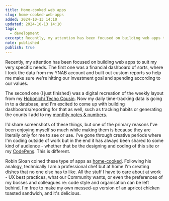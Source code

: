```yaml
---
title: Home-cooked web apps
slug: home-cooked-web-apps
added: 2024-10-13 14:10
updated: 2024-10-13 14:10
tags:
  - development
excerpt: Recently, my attention has been focused on building web apps to suit my very specific needs.
note: published
publish: true
---
```

Recently, my attention has been focused on building web apps to suit my very specific needs. The first one was a financial dashboard of sorts, where I took the data from my YNAB account and built out custom reports so help me make sure we're hitting our investment goal and spending according to our values. 

The second one (I just finished) was a digital recreation of the weekly layout from my [Hobonichi Techo Cousin](/hobonichi-techo-cousin/). Now my daily time-tracking data is going in to a database, and I'm excited to come up with building dashboards/reporting for that as well, such as tracking habits or generating the counts I add to my [monthly notes & numbers](https://rachsmith.com/tags/#mn&n). 

I'd share screenshots of these things, but one of the primary reasons I've been enjoying myself so much while making them is because they are literally only for me to see or use. I've gone through creative periods where I'm coding outside of work but in the end it has always been shared to some kind of audience - whether that be the designing and coding of this site or my [CodePens](https://codepen.io/rachsmith/). This is different.

Robin Sloan coined these type of apps as [home-cooked](https://www.robinsloan.com/notes/home-cooked-app/). Following his analogy, technically I am a professional chef but at home I'm creating dishes that no one else has to like. All the stuff I have to care about at work - UX best practices, what our Community wants, or even the preferences of my bosses and colleagues re: code style and organisation can be left behind. I'm free to make my own messed-up version of an apricot chicken toasted sandwich, and it's delicious.